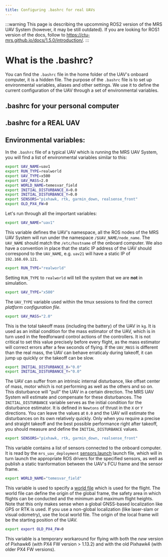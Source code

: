 ```yaml
---
title: Configuring .bashrc for real UAVs
---
```


:::warning
This page is describing the upcomming ROS2 version of the MRS UAV System (however, it may be still outdated). If you are looking for ROS1 version of the docs, follow to https://ctu-mrs.github.io/docs/1.5.0/introduction/.
:::

# What is the .bashrc?

You can find the `.bashrc` file in the home folder of the UAV's onboard computer, it is a hidden file.
The purpose of the `.bashrc` file is to set up environmental variables, aliases and other settings.
We use it to define the current configuration of the UAV through a set of environmental variables.

## .bashrc for your personal computer

## .bashrc for a REAL UAV

## Environmental variables:

In the `.bashrc` file of a typical UAV which is running the MRS UAV System, you will find a list of environmental variables similar to this:

```bash
export UAV_NAME=uav1
export RUN_TYPE=realworld
export UAV_TYPE=x500
export UAV_MASS=2.0
export WORLD_NAME=temesvar_field
export INITIAL_DISTURBANCE_X=0.0
export INITIAL_DISTURBANCE_Y=0.0
export SENSORS="pixhawk, rtk, garmin_down, realsense_front"
export OLD_PX4_FW=0
```

Let's run through all the important variables:

```bash
export UAV_NAME="uav1"
```
This variable defines the UAV's namespace, all the ROS nodes of the MRS UAV System will run under the namespace `/$UAV_NAME/node_name`.
The `UAV_NAME` should match the `/etc/hostname` of the onboard computer.
We also have a convention in place that the static IP address of the UAV should correspond to the `UAV_NAME`, e.g.
`uav21` will have a static IP of `192.168.69.121`.

```bash
export RUN_TYPE="realworld"
```

Setting `RUN_TYPE` to `realworld` will tell the system that we are **not** in simulation.

```bash
export UAV_TYPE="x500"
```

The `UAV_TYPE` variable used within the tmux sessions to find the correct _platform configuration file_.

```bash
export UAV_MASS="2.0"
```

This is the total takeoff mass (including the battery) of the UAV in `kg`.
It is used as an initial condition for the mass estimator of the UAV, which is in turn used in the feedforward control actions of the controllers.
It is not critical to set this value precisely before every flight, as the mass estimator will correct errors after a few seconds of flying.
If the `UAV_MASS` is different than the real mass, the UAV can behave erraticaly during takeoff, it can jump up quickly or the takeoff can be slow.

```bash
export INITIAL_DISTURBANCE_X="0.0"
export INITIAL_DISTURBANCE_Y="0.0"
```

The UAV can suffer from an intrinsic internal disturbance, like offset center of mass, motor which is not performing as well as the others and so on.
This disturbance will "pull" the UAV in a certain direction.
The MRS UAV System will estimate and compensate for these disturbances.
The `INITIAL_DISTURBANCE` variable serves as the initial condition for the disturbance estimator.
It is defined in `Newtons` of thrust in the `X` or `Y` directions.
You can leave the values at `0.0` and the UAV will estimate the disturbances on its own relatively quickly.
Only when you require a precise and straight takeoff and the best possible performance right after takeoff, you should measure and define the `INITIAL_DISTURBANCE` values.

```bash
export SENSORS="pixhawk, rtk, garmin_down, realsense_front"
```

This variable contains a list of sensors connected to the onboard computer.
It is read by the `mrs_uav_deployment` [sensors.launch](https://github.com/ctu-mrs/mrs_uav_deployment/blob/master/launch/sensors.launch) launch file, which will in turn launch the appropriate ROS drivers for the specified sensors, as well as publish a static tranformation between the UAV's FCU frame and the sensor frame.

```bash
export WORLD_NAME="temesvar_field"
```

This variable is used to specify a [world file](https://github.com/ctu-mrs/mrs_uav_deployment/tree/master/config/worlds) which is used for the flight.
The world file can define the origin of the global frame, the safety area in which flights can be conducted and the minimum and maximum flight heights.
Note that this only makes sense when a global GNSS-based localization like GPS or RTK is used.
If you use a non-global localization (like laser-slam or visual odometry), use the local world file.
The origin of the local frame will be the starting position of the UAV.

```bash
export export OLD_PX4_FW=0
```

This variable is a temporary workaround for flying with both the _new_ version of Pixhawk6 (with PX4 FW version > 1.13.2) and with the old Pixhawk4 (with older PX4 FW versions).
